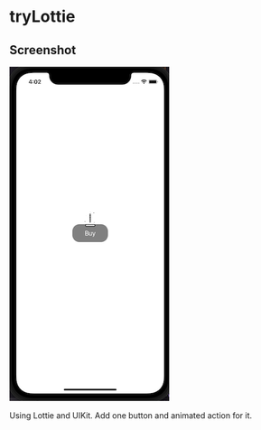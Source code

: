 #  tryLottie
## Screenshot
![appicon](https://github.com/samoilovVad/Lottie/blob/master/tryLottie/Assets.xcassets/ScreenshotLottie.imageset/ScreenshotLottie.png)

Using Lottie and UIKit. Add one button and animated action for it.
